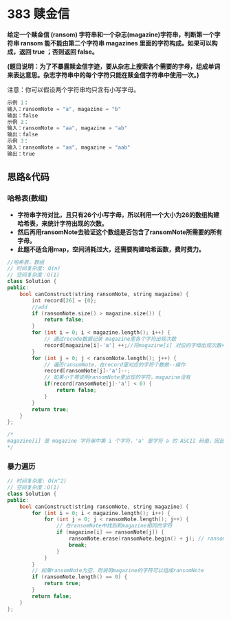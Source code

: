 # 383 赎金信

**给定一个赎金信 (ransom) 字符串和一个杂志(magazine)字符串，判断第一个字符串 ransom 能不能由第二个字符串 magazines 里面的字符构成。如果可以构成，返回 true ；否则返回 false。**

**(题目说明：为了不暴露赎金信字迹，要从杂志上搜索各个需要的字母，组成单词来表达意思。杂志字符串中的每个字符只能在赎金信字符串中使用一次。)**

注意：你可以假设两个字符串均只含有小写字母。

```c++
示例 1：
输入：ransomNote = "a", magazine = "b"
输出：false
示例 2：
输入：ransomNote = "aa", magazine = "ab"
输出：false
示例 3：
输入：ransomNote = "aa", magazine = "aab"
输出：true
```

## 思路&代码

### 哈希表(数组)

- **字符串字符对比，且只有26个小写字母，所以利用一个大小为26的数组构建哈希表，来统计字符出现的次数。**
- **然后再用ransomNote去验证这个数组是否包含了ransomNote所需要的所有字母。**
- **此题不适合用map，空间消耗过大，还需要构建哈希函数，费时费力。**

```c++
//哈希表，数组
// 时间复杂度: O(n)
// 空间复杂度：O(1)
class Solution {
public:
    bool canConstruct(string ransomNote, string magazine) {
        int record[26] = {0};
        //add
        if (ransomNote.size() > magazine.size()) {
            return false;
        }
        for (int i = 0; i < magazine.length(); i++) {
            // 通过recode数据记录 magazine里各个字符出现次数
            record[magazine[i]-'a'] ++;//将magazine[i] 对应的字母出现次数+1
        }
        for (int j = 0; j < ransomNote.length(); j++) {
            // 遍历ransomNote，在record里对应的字符个数做--操作
            record[ransomNote[j]-'a']--;
            // 如果小于零说明ransomNote里出现的字符，magazine没有
            if(record[ransomNote[j]-'a'] < 0) {
                return false;
            }
        }
        return true;
    }
};

/*
magazine[i] 是 magazine 字符串中第 i 个字符，'a' 是字符 a 的 ASCII 码值，因此 magazine[i]-'a' 就是该字符与字符 a 的差值，也就是该字符在字母表中的索引位置。record[magazine[i]-'a'] 表示 record 数组中对应位置的值，即该字母出现次数。最后 ++ 表示将该值加一。
*/
```

### 暴力遍历

```c++
// 时间复杂度: O(n^2)
// 空间复杂度：O(1)
class Solution {
public:
    bool canConstruct(string ransomNote, string magazine) {
        for (int i = 0; i < magazine.length(); i++) {
            for (int j = 0; j < ransomNote.length(); j++) {
                // 在ransomNote中找到和magazine相同的字符
                if (magazine[i] == ransomNote[j]) {
                    ransomNote.erase(ransomNote.begin() + j); // ransomNote删除这个字符
                    break;
                }
            }
        }
        // 如果ransomNote为空，则说明magazine的字符可以组成ransomNote
        if (ransomNote.length() == 0) {
            return true;
        }
        return false;
    }
};
```

